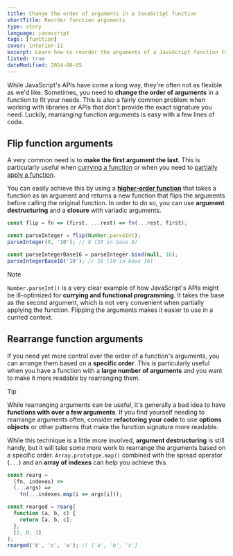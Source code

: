 ```yaml
---
title: Change the order of arguments in a JavaScript function
shortTitle: Reorder function arguments
type: story
language: javascript
tags: [function]
cover: interior-11
excerpt: Learn how to reorder the arguments of a JavaScript function to fit your needs.
listed: true
dateModified: 2024-08-05
---
```


While JavaScript's APIs have come a long way, they're often not as flexible as we'd like. Sometimes, you need to **change the order of arguments** in a function to fit your needs. This is also a fairly common problem when working with libraries or APIs that don't provide the exact signature you need. Luckily, rearranging function arguments is easy with a few lines of code.

## Flip function arguments

A very common need is to **make the first argument the last**. This is particularly useful when [currying a function](/js/s/currying) or when you need to [partially apply a function](/js/s/partially-apply-function).

You can easily achieve this by using a [**higher-order function**](/js/s/higher-order-functions) that takes a function as an argument and returns a new function that flips the arguments before calling the original function. In order to do so, you can use **argument destructuring** and a **closure** with variadic arguments.

```js
const flip = fn => (first, ...rest) => fn(...rest, first);

const parseInteger = flip(Number.parseInt);
parseInteger(8, '10'); // 8 (10 in base 8)

const parseIntegerBase16 = parseInteger.bind(null, 16);
parseIntegerBase16('10'); // 16 (10 in base 16)
```

> [!NOTE]
>
> `Number.parseInt()` is a very clear example of how JavaScript's APIs might be ill-optimized for **currying and functional programming**. It takes the base as the second argument, which is not very convenient when partially applying the function. Flipping the arguments makes it easier to use in a curried context.

## Rearrange function arguments

If you need yet more control over the order of a function's arguments, you can arrange them based on a **specific order**. This is particularly useful when you have a function with a **large number of arguments** and you want to make it more readable by rearranging them.

> [!TIP]
>
> While rearranging arguments can be useful, it's generally a bad idea to have **functions with over a few arguments**. If you find yourself needing to rearrange arguments often, consider **refactoring your code** to use **options objects** or other patterns that make the function signature more readable.

While this technique is a little more involved, **argument destructuring** is still handy, but it will take some more work to rearrange the arguments based on a specific order. `Array.prototype.map()` combined with the spread operator (`...`) and an **array of indexes** can help you achieve this.

```js
const rearg =
  (fn, indexes) =>
  (...args) =>
    fn(...indexes.map(i => args[i]));

const rearged = rearg(
  function (a, b, c) {
    return [a, b, c];
  },
  [2, 0, 1]
);
rearged('b', 'c', 'a'); // ['a', 'b', 'c']
```
